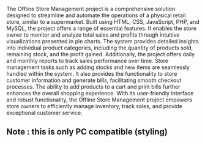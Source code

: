 The Offline Store Management project is a comprehensive solution designed to streamline and automate the operations of a physical retail store, similar to a supermarket. Built using HTML, CSS, JavaScript, PHP, and MySQL, the project offers a range of essential features. It enables the store owner to monitor and analyze total sales and profits through intuitive visualizations presented in pie charts. The system provides detailed insights into individual product categories, including the quantity of products sold, remaining stock, and the profit gained. Additionally, the project offers daily and monthly reports to track sales performance over time. Store management tasks such as adding stocks and new items are seamlessly handled within the system. It also provides the functionality to store customer information and generate bills, facilitating smooth checkout processes. The ability to add products to a cart and print bills further enhances the overall shopping experience. With its user-friendly interface and robust functionality, the Offline Store Management project empowers store owners to efficiently manage inventory, track sales, and provide exceptional customer service.

## Note : this is only PC compatible (styling)
